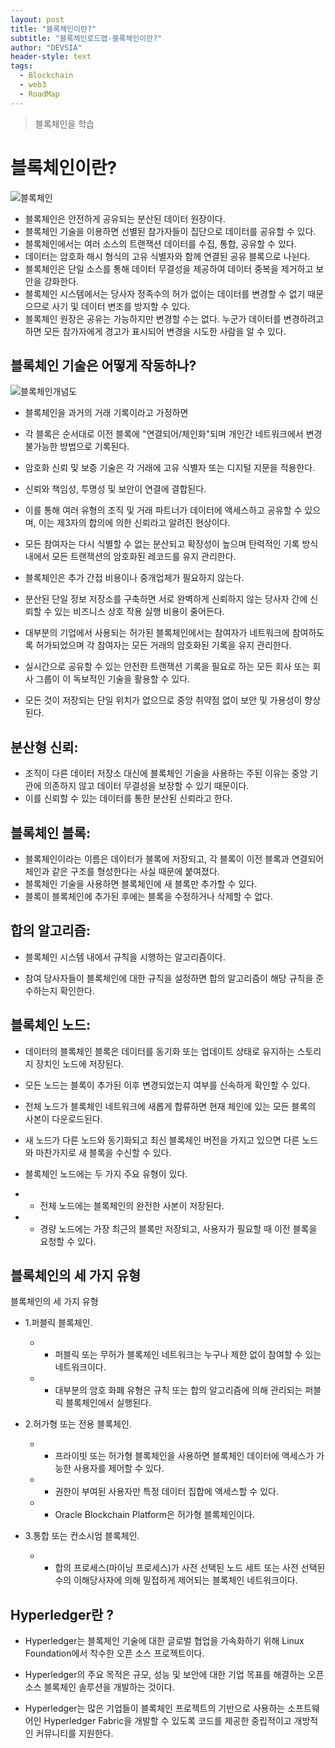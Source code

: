```yaml
---
layout: post
title: "블록체인이란?"
subtitle: "블록체인로드맵-블록체인이란?"
author: "DEVSIA"
header-style: text
tags:
  - Blockchain
  - web3
  - RoadMap
---
```


> 블록체인을 학습

# 블록체인이란?

![블록체인](https://user-images.githubusercontent.com/88940298/192451485-1d6d6ca7-aa1f-43b5-abaf-7bd8d0191023.jpeg)

- 블록체인은 안전하게 공유되는 분산된 데이터 원장이다.
- 블록체인 기술을 이용하면 선별된 참가자들이 집단으로 데이터를 공유할 수 있다.
- 블록체인에서는 여러 소스의 트랜잭션 데이터를 수집, 통합, 공유할 수 있다.
- 데이터는 암호화 해시 형식의 고유 식별자와 함께 연결된 공유 블록으로 나뉜다.
- 블록체인은 단일 소스를 통해 데이터 무결성을 제공하여 데이터 중복을 제거하고 보안을 강화한다.
- 블록체인 시스템에서는 당사자 정족수의 허가 없이는 데이터를 변경할 수 없기 때문으므로 사기 및 데이터 변조를 방지할 수 있다.
- 블록체인 원장은 공유는 가능하지만 변경할 수는 없다. 누군가 데이터를 변경하려고 하면 모든 참가자에게 경고가 표시되어 변경을 시도한 사람을 알 수 있다.

## 블록체인 기술은 어떻게 작동하나?

![블록체인개념도](https://user-images.githubusercontent.com/88940298/192451562-42214702-4907-48cc-8490-4807a7cfdb51.jpeg)

- 블록체인을 과거의 거래 기록이라고 가정하면
- 각 블록은 순서대로 이전 블록에 "연결되어/체인화"되며 개인간 네트워크에서 변경 불가능한 방법으로 기록된다.
- 암호화 신뢰 및 보증 기술은 각 거래에 고유 식별자 또는 디지털 지문을 적용한다.
- 신뢰와 책임성, 투명성 및 보안이 연결에 결합된다.
- 이를 통해 여러 유형의 조직 및 거래 파트너가 데이터에 액세스하고 공유할 수 있으며, 이는 제3자의 합의에 의한 신뢰라고 알려진 현상이다.

- 모든 참여자는 다시 식별할 수 없는 분산되고 확장성이 높으며 탄력적인 기록 방식 내에서 모든 트랜잭션의 암호화된 레코드를 유지 관리한다.
- 블록체인은 추가 간접 비용이나 중개업체가 필요하지 않는다.
- 분산된 단일 정보 저장소를 구축하면 서로 완벽하게 신뢰하지 않는 당사자 간에 신뢰할 수 있는 비즈니스 상호 작용 실행 비용이 줄어든다.
- 대부분의 기업에서 사용되는 허가된 블록체인에서는 참여자가 네트워크에 참여하도록 허가되었으며 각 참여자는 모든 거래의 암호화된 기록을 유지 관리한다.

- 실시간으로 공유할 수 있는 안전한 트랜잭션 기록을 필요로 하는 모든 회사 또는 회사 그룹이 이 독보적인 기술을 활용할 수 있다.
- 모든 것이 저장되는 단일 위치가 없으므로 중앙 취약점 없이 보안 및 가용성이 향상된다.

## 분산형 신뢰:

- 조직이 다른 데이터 저장소 대신에 블록체인 기술을 사용하는 주된 이유는 중앙 기관에 의존하지 않고 데이터 무결성을 보장할 수 있기 때문이다.
- 이를 신뢰할 수 있는 데이터를 통한 분산된 신뢰라고 한다.

## 블록체인 블록:

- 블록체인이라는 이름은 데이터가 블록에 저장되고, 각 블록이 이전 블록과 연결되어 체인과 같은 구조를 형성한다는 사실 때문에 붙여졌다.
- 블록체인 기술을 사용하면 블록체인에 새 블록만 추가할 수 있다.
- 블록이 블록체인에 추가된 후에는 블록을 수정하거나 삭제할 수 없다.

## 합의 알고리즘:

- 블록체인 시스템 내에서 규칙을 시행하는 알고리즘이다.

- 참여 당사자들이 블록체인에 대한 규칙을 설정하면 합의 알고리즘이 해당 규칙을 준수하는지 확인한다.

## 블록체인 노드:

- 데이터의 블록체인 블록은 데이터를 동기화 또는 업데이트 상태로 유지하는 스토리지 장치인 노드에 저장된다.
- 모든 노드는 블록이 추가된 이후 변경되었는지 여부를 신속하게 확인할 수 있다.
- 전체 노드가 블록체인 네트워크에 새롭게 합류하면 현재 체인에 있는 모든 블록의 사본이 다운로드된다.
- 새 노드가 다른 노드와 동기화되고 최신 블록체인 버전을 가지고 있으면 다른 노드와 마찬가지로 새 블록을 수신할 수 있다.
- 블록체인 노드에는 두 가지 주요 유형이 있다.

- - 전체 노드에는 블록체인의 완전한 사본이 저장된다.
- - 경량 노드에는 가장 최근의 블록만 저장되고, 사용자가 필요할 때 이전 블록을 요청할 수 있다.

## 블록체인의 세 가지 유형

블록체인의 세 가지 유형

- 1.퍼블릭 블록체인.
  - - 퍼블릭 또는 무허가 블록체인 네트워크는 누구나 제한 없이 참여할 수 있는 네트워크이다.
  - - 대부분의 암호 화폐 유형은 규칙 또는 합의 알고리즘에 의해 관리되는 퍼블릭 블록체인에서 실행된다.
- 2.허가형 또는 전용 블록체인.

  - - 프라이빗 또는 허가형 블록체인을 사용하면 블록체인 데이터에 액세스가 가능한 사용자를 제어할 수 있다.
  - - 권한이 부여된 사용자만 특정 데이터 집합에 액세스할 수 있다.

  - - Oracle Blockchain Platform은 허가형 블록체인이다.

- 3.통합 또는 컨소시엄 블록체인.
  - - 합의 프로세스(마이닝 프로세스)가 사전 선택된 노드 세트 또는 사전 선택된 수의 이해당사자에 의해 밀접하게 제어되는 블록체인 네트워크이다.

## Hyperledger란 ?

- Hyperledger는 블록체인 기술에 대한 글로벌 협업을 가속화하기 위해 Linux Foundation에서 착수한 오픈 소스 프로젝트이다.

- Hyperledger의 주요 목적은 규모, 성능 및 보안에 대한 기업 목표를 해결하는 오픈 소스 블록체인 솔루션을 개발하는 것이다.

- Hyperledger는 많은 기업들이 블록체인 프로젝트의 기반으로 사용하는 소프트웨어인 Hyperledger Fabric을 개발할 수 있도록 코드를 제공한 중립적이고 개방적인 커뮤니티를 지원한다.
